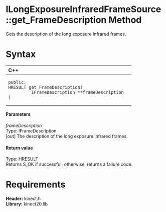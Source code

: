 ILongExposureInfraredFrameSource::get\_FrameDescription Method  
==============================================================  

Gets the description of the long exposure infrared frames. <span id="syntaxSection"></span>

Syntax  
======  

<table>
<colgroup>
<col width="100%" />
</colgroup>
<thead>
<tr class="header">
<th align="left">C++</th>
</tr>
</thead>
<tbody>
<tr class="odd">
<td align="left"><pre><code>public:  
HRESULT get_FrameDescription(  
         IFrameDescription **frameDescription  
)</code></pre></td>
</tr>
</tbody>
</table>

<span id="ID4EG"></span>
#### Parameters  

*frameDescription*    
Type: IFrameDescription  
[out] The description of the long exposure infrared frames.  

<span id="ID4EP"></span>
#### Return value  

Type: HRESULT  
Returns S\_OK if successful; otherwise, returns a failure code.  

<span id="requirements"></span>

Requirements  
============  

**Header:** kinect.h  
**Library:** kinect20.lib  



<!--Please do not edit the data in the comment block below.-->
<!--
TOCTitle : get_FrameDescription Method
RLTitle : ILongExposureInfraredFrameSource::get_FrameDescription Method
KeywordK : get_FrameDescription method
KeywordK : ILongExposureInfraredFrameSource::get_FrameDescription method
KeywordF : ILongExposureInfraredFrameSource::get_FrameDescription
KeywordF : get_FrameDescription
KeywordF : Microsoft.Kinect.kinect.ILongExposureInfraredFrameSource.get_FrameDescription(IFrameDescription@)
KeywordA : M:Microsoft.Kinect.kinect.ILongExposureInfraredFrameSource.get_FrameDescription(IFrameDescription@)
AssetID : M:Microsoft.Kinect.kinect.ILongExposureInfraredFrameSource.get_FrameDescription(IFrameDescription@)
Locale : en-us
CommunityContent : 1
APIType : Managed
APILocation : 
APIName : Microsoft.Kinect.kinect.ILongExposureInfraredFrameSource::get_FrameDescription
TargetOS : Windows
TopicType : kbSyntax
DevLang : C++
DocSet : K4Wv2
ProjType : K4Wv2Proj
Technology : Kinect for Windows
Product : Kinect for Windows SDK v2
productversion : 20
-->
